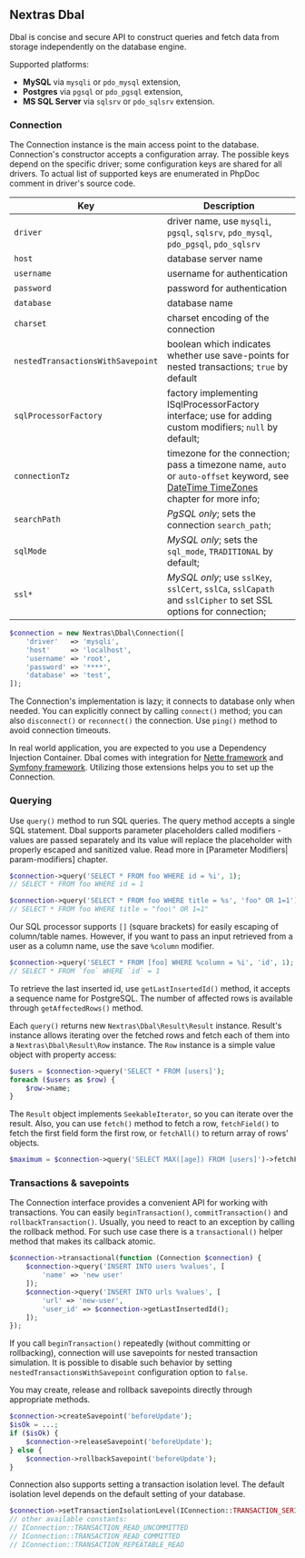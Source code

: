 ## Nextras Dbal

Dbal is concise and secure API to construct queries and fetch data from storage independently on the database engine.

Supported platforms:

- **MySQL** via `mysqli` or `pdo_mysql` extension,
- **Postgres** via `pgsql` or `pdo_pgsql` extension,
- **MS SQL Server** via `sqlsrv` or `pdo_sqlsrv` extension.

### Connection

The Connection instance is the main access point to the database. Connection's constructor accepts a configuration array. The possible keys depend on the specific driver; some configuration keys are shared for all drivers. To actual list of supported keys are enumerated in PhpDoc comment in driver's source code.

| Key                               | Description                                                                                                                                   |
|-----------------------------------|-----------------------------------------------------------------------------------------------------------------------------------------------|
| `driver`                          | driver name, use `mysqli`, `pgsql`, `sqlsrv`, `pdo_mysql`, `pdo_pgsql`, `pdo_sqlsrv`                                                          |
| `host`                            | database server name                                                                                                                          |
| `username`                        | username for authentication                                                                                                                   |
| `password`                        | password for authentication                                                                                                                   |
| `database`                        | database name                                                                                                                                 |
| `charset`                         | charset encoding of the connection                                                                                                            |
| `nestedTransactionsWithSavepoint` | boolean which indicates whether use save-points for nested transactions; `true` by default                                                    |
| `sqlProcessorFactory`             | factory implementing ISqlProcessorFactory interface; use for adding custom modifiers; `null` by default;                                      |
| `connectionTz`                    | timezone for the connection; pass a timezone name, `auto` or `auto-offset` keyword, see [DateTime TimeZones](datetime) chapter for more info; |
| `searchPath`                      | *PgSQL only*; sets the connection `search_path`;                                                                                              |
| `sqlMode`                         | *MySQL only*; sets the `sql_mode`, `TRADITIONAL` by default;                                                                                  |
| `ssl*`                            | *MySQL only*; use `sslKey`, `sslCert`, `sslCa`, `sslCapath` and `sslCipher` to set SSL options for connection;                                |

```php
$connection = new Nextras\Dbal\Connection([
	'driver'   => 'mysqli',
	'host'     => 'localhost',
	'username' => 'root',
	'password' => '****',
	'database' => 'test',
]);
```

The Connection's implementation is lazy; it connects to database only when needed. You can explicitly connect by calling `connect()` method; you can also `disconnect()` or `reconnect()` the connection. Use `ping()` method to avoid connection timeouts.

In real world application, you are expected to you use a Dependency Injection Container. Dbal comes with integration for [Nette framework](config-nette) and [Symfony framework](config-symfony). Utilizing those extensions helps you to set up the Connection.

### Querying

Use `query()` method to run SQL queries. The query method accepts a single SQL statement. Dbal supports parameter placeholders called modifiers - values are passed separately and its value will replace the placeholder with properly escaped and sanitized value. Read more in [Parameter Modifiers| param-modifiers] chapter.

```php
$connection->query('SELECT * FROM foo WHERE id = %i', 1);
// SELECT * FROM foo WHERE id = 1

$connection->query('SELECT * FROM foo WHERE title = %s', 'foo" OR 1=1');
// SELECT * FROM foo WHERE title = "foo\" OR 1=1"
```

Our SQL processor supports `[]` (square brackets) for easily escaping of column/table names. However, if you want to pass an input retrieved from a user as a column name, use the save `%column` modifier.

```php
$connection->query('SELECT * FROM [foo] WHERE %column = %i', 'id', 1);
// SELECT * FROM `foo` WHERE `id` = 1
```

To retrieve the last inserted id, use `getLastInsertedId()` method, it accepts a sequence name for PostgreSQL. The number of affected rows is available through `getAffectedRows()` method.

Each `query()` returns new `Nextras\Dbal\Result\Result` instance. Result's instance allows iterating over the fetched rows and fetch each of them into a `Nextras\Dbal\Result\Row` instance. The `Row` instance is a simple value object with property access:

```php
$users = $connection->query('SELECT * FROM [users]');
foreach ($users as $row) {
	$row->name;
}
```

The `Result` object implements `SeekableIterator`, so you can iterate over the result. Also, you can use `fetch()` method to fetch a row, `fetchField()` to fetch the first field form the first row, or `fetchAll()` to return array of rows' objects.

```php
$maximum = $connection->query('SELECT MAX([age]) FROM [users]')->fetchField();
```

### Transactions & savepoints

The Connection interface provides a convenient API for working with transactions. You can easily `beginTransaction()`, `commitTransaction()` and `rollbackTransaction()`. Usually, you need to react to an exception by calling the rollback method. For such use case there is a `transactional()` helper method that makes its callback atomic.

```php
$connection->transactional(function (Connection $connection) {
	$connection->query('INSERT INTO users %values', [
		'name' => 'new user'
	]);
	$connection->query('INSERT INTO urls %values', [
		'url' => 'new-user',
		'user_id' => $connection->getLastInsertedId();
	]);
});
```

If you call `beginTransaction()` repeatedly (without committing or rollbacking), connection will use savepoints for nested transaction simulation. It is possible to disable such behavior by setting `nestedTransactionsWithSavepoint` configuration option to `false`.

You may create, release and rollback savepoints directly through appropriate methods.

```php
$connection->createSavepoint('beforeUpdate');
$isOk = ...;
if ($isOk) {
	$connection->releaseSavepoint('beforeUpdate');
} else {
	$connection->rollbackSavepoint('beforeUpdate');
}
```

Connection also supports setting a transaction isolation level. The default isolation level depends on the default setting of your database.

```php
$connection->setTransactionIsolationLevel(IConnection::TRANSACTION_SERIALIZABLE);
// other available constants:
// IConnection::TRANSACTION_READ_UNCOMMITTED
// IConnection::TRANSACTION_READ_COMMITTED
// IConnection::TRANSACTION_REPEATABLE_READ
```
